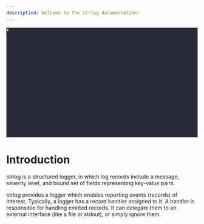 ```yaml
---
description: Welcome to the strlog documentation!
---
```


![strlog.dart demo][DEMO]

# Introduction

strlog is a structured logger, in which log records include a message, severity level, and bound set of fields representing key-value pairs.

strlog provides a logger which enables reporting events (records) of interest. Typically, a logger has a record handler assigned to it. A handler is responsible for handling emitted records. It can delegate them to an external interface (like a file or stdout), or simply ignore them.

[DEMO]: ./doc/assets/demo.gif
